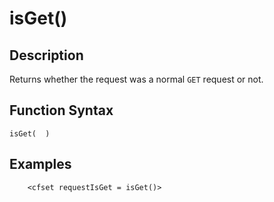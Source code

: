# isGet()

## Description
Returns whether the request was a normal `GET` request or not.

## Function Syntax
	isGet(  )



## Examples
	
		<cfset requestIsGet = isGet()>
